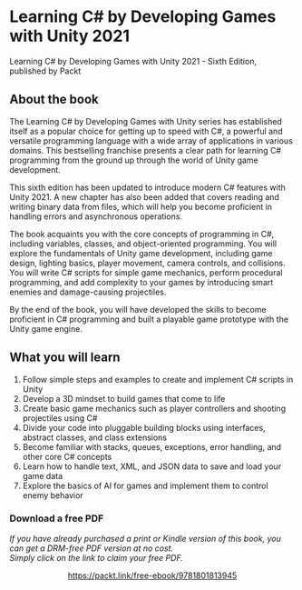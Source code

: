 


# Learning C# by Developing Games with Unity 2021
Learning C# by Developing Games with Unity 2021 - Sixth Edition, published by Packt

## About the book

The Learning C# by Developing Games with Unity series has established itself as a popular choice for getting up to speed with C#, a powerful and versatile programming language with a wide array of applications in various domains. This bestselling franchise presents a clear path for learning C# programming from the ground up through the world of Unity game development.

This sixth edition has been updated to introduce modern C# features with Unity 2021. A new chapter has also been added that covers reading and writing binary data from files, which will help you become proficient in handling errors and asynchronous operations.

The book acquaints you with the core concepts of programming in C#, including variables, classes, and object-oriented programming. You will explore the fundamentals of Unity game development, including game design, lighting basics, player movement, camera controls, and collisions. You will write C# scripts for simple game mechanics, perform procedural programming, and add complexity to your games by introducing smart enemies and damage-causing projectiles.

By the end of the book, you will have developed the skills to become proficient in C# programming and built a playable game prototype with the Unity game engine.

## What you will learn

1. Follow simple steps and examples to create and implement C# scripts in Unity
2. Develop a 3D mindset to build games that come to life
3. Create basic game mechanics such as player controllers and shooting projectiles using C#
4. Divide your code into pluggable building blocks using interfaces, abstract classes, and class extensions
5. Become familiar with stacks, queues, exceptions, error handling, and other core C# concepts
6. Learn how to handle text, XML, and JSON data to save and load your game data
7. Explore the basics of AI for games and implement them to control enemy behavior
### Download a free PDF

 <i>If you have already purchased a print or Kindle version of this book, you can get a DRM-free PDF version at no cost.<br>Simply click on the link to claim your free PDF.</i>
<p align="center"> <a href="https://packt.link/free-ebook/9781801813945">https://packt.link/free-ebook/9781801813945 </a> </p>